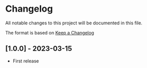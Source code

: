 # Changelog

All notable changes to this project will be documented in this file.

The format is based on [Keep a Changelog](http://keepachangelog.com/)

## [1.0.0] - 2023-03-15
- First release
